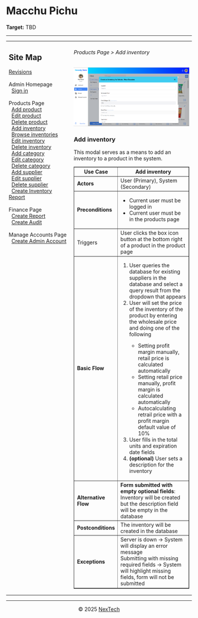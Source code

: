 # Macchu Pichu

**Target:** TBD

---

<table>
  <tr>
    <td valign="top" style="width: 35%;">
      <h2>Site Map</h2>
      <a href="../readme.md">Revisions</a><br><br>     
      Admin Homepage<br>
      &nbsp;&nbsp;<a href="./sign-in.md">Sign in</a><br><br>
      Products Page<br>
      &nbsp;&nbsp;<a href="./add-product.md">Add product</a><br>
      &nbsp;&nbsp;<a href="./edit-product.md">Edit product</a><br>
      &nbsp;&nbsp;<a href="./delete-product.md">Delete product</a><br>
      &nbsp;&nbsp;<a href="./add-inventory.md">Add inventory</a><br>
      &nbsp;&nbsp;<a href="./browse-inventory.md">Browse inventories</a><br>
      &nbsp;&nbsp;<a href="./edit-inventory.md">Edit inventory</a><br>
      &nbsp;&nbsp;<a href="./delete-inventory.md">Delete inventory</a><br>
      &nbsp;&nbsp;<a href="./add-category.md">Add category</a><br>
      &nbsp;&nbsp;<a href="./edit-category.md">Edit category</a><br>
      &nbsp;&nbsp;<a href="./delete-category.md">Delete category</a><br>
      &nbsp;&nbsp;<a href="./add-supplier.md">Add supplier</a><br>
      &nbsp;&nbsp;<a href="./edit-suppplier.md">Edit supplier</a><br>
      &nbsp;&nbsp;<a href="./delete-supplier.md">Delete supplier</a><br>
      &nbsp;&nbsp;<a href="./create-inventory-report.md">Create Inventory Report</a><br><br>
      Finance Page<br>
      &nbsp;&nbsp;<a href="./create-report.md">Create Report</a><br>
      &nbsp;&nbsp;<a href="./create-audit.md">Create Audit</a><br><br>
      Manage Accounts Page<br>
      &nbsp;&nbsp;<a href="./create-admin-account.md">Create Admin Account</a><br><br>
    </td>
    <td valign="top" >
      <h6> Products Page > Add inventory </h6>
        <img src = "./mock-ups/add-inventory.png" />
      <h3>Add inventory</h3>
      <p>This modal serves as a means to add an inventory to a product in the system.</p>
      <table border="1">
        <tr>
          <th>Use Case</th>
          <th>Add inventory</th>
        </tr>
        <tr>
          <td><b>Actors</b></td>
          <td>User (Primary), System (Secondary)</td>
        </tr>
        <tr>
          <td><b>Preconditions</b></td>
          <td><ul>
              <li>Current user must be logged in</li>
                <li>Current user must be in the products page</li>
          </ul>
          </td>
        </tr>
        <tr>
          <td>Triggers</td>
          <td>User clicks the box icon button at the bottom right of a product in the product page</td>
        </tr>
        <tr>
          <td><b>Basic Flow</b></td>
          <td>
            <ol>
              <li>User queries the database for existing suppliers in the database and select a query result from the dropdown that appears</li>
              <li>User will set the price of the inventory of the product by entering the wholesale price and doing one of the following</li>
                <ul>
                    <li>Setting profit margin manually, retail price is calculated automatically</li>
                    <li>Setting retail price manually, profit margin is calculated automatically</li>
                    <li>Autocalculating retrail price with a profit margin default value of 10%</li>
                </ul>
                <li>User fills in the total units and expiration date fields</li>
                <li> <strong>(optional)</strong> User sets a description for the inventory</li>
            </ol>
          </td>
        </tr>
        <tr>
          <td><b>Alternative Flow</b></td>
          <td>
            <strong>Form submitted with empty optional fields</strong>: Inventory will be created but the description field will be empty in the database
          </td>
        </tr>
        <tr>
          <td><b>Postconditions</b></td>
          <td>
            The inventory will be created in the database 
          </td>
        </tr>
        <tr>
          <td><b>Exceptions</b></td>
          <td>Server is down → System will display an error message<br>
          Submitting with missing required fields → System will highlight missing fields, form will not be submitted
          </td>
        </tr>
        </table>
    </td>
  </tr>
</table>

---

<div align="center">
  © 2025 <a href="#">NexTech</a>
</div>
